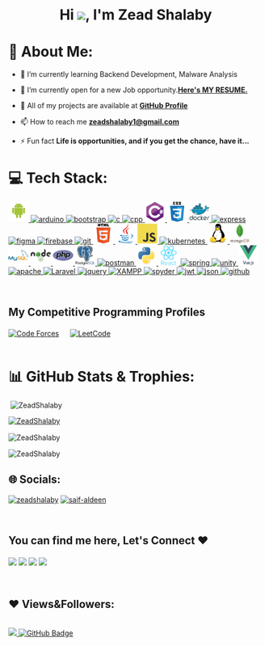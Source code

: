 
<h1 align="center">Hi <img src="https://i.imgur.com/ENoTZOT.gif" width="30px">, I'm Zead Shalaby</h1>


# 💫 About Me:

- 🌱  I’m currently learning Backend Development, Malware Analysis   
  
- 📂 I’m currently open for a new Job opportunity.**[Here's MY RESUME.](https://drive.google.com/file/d/1YSehQbrz_Iv1sEfHmutm1Wgd96p4gUVR/view?usp=sharing)** 

- 🔗 All of my projects are available at **[GitHub Profile](https://github.com/ZeadShalaby/)**

- 📫 How to reach me  **zeadshalaby1@gmail.com**

- ⚡ Fun fact **Life is opportunities, and if you get the chance, have it...**

# 💻 Tech Stack:
<p align="left"> 
<a href="https://developer.android.com" target="_blank" rel="noreferrer"> <img src="https://raw.githubusercontent.com/devicons/devicon/master/icons/android/android-original-wordmark.svg" alt="android" width="40" height="40"/> </a>
<a href="https://www.arduino.cc/" target="_blank" rel="noreferrer"> <img src="https://cdn.worldvectorlogo.com/logos/arduino-1.svg" alt="arduino" width="40" height="40"/> </a>
<a href="https://getbootstrap.com" target="_blank" rel="noreferrer"> <img src="https://imgur.com/Q5FRiig.png" alt="bootstrap" width="40" height="40"/> </a>
<a href="https://www.w3schools.com/c/" target="_blank" rel="noreferrer"> <img src="https://imgur.com/5G1eAAX.png" alt="c" width="40" height="40"/> </a>
<a href="https://www.w3schools.com/cpp/" target="_blank" rel="noreferrer"> <img src="https://imgur.com/V64XXdJ.png" alt="cpp" width="40" height="40"/> </a>
<a href="https://www.w3schools.com/cs/" target="_blank" rel="noreferrer"> <img src="https://raw.githubusercontent.com/devicons/devicon/master/icons/csharp/csharp-original.svg" alt="csharp" width="40" height="40"/> </a>
<a href="https://www.w3schools.com/css/" target="_blank" rel="noreferrer"> <img src="https://raw.githubusercontent.com/devicons/devicon/master/icons/css3/css3-original-wordmark.svg" alt="css3" width="40" height="40"/> </a> <a href="https://www.docker.com/" target="_blank" rel="noreferrer"> <img src="https://raw.githubusercontent.com/devicons/devicon/master/icons/docker/docker-original-wordmark.svg" alt="docker" width="40" height="40"/> </a> <a href="https://expressjs.com" target="_blank" rel="noreferrer"> <img src="https://imgur.com/WutQ1Tl.png" alt="express" width="40" height="40"/> </a> <a href="https://www.figma.com/" target="_blank" rel="noreferrer"> <img src="https://www.vectorlogo.zone/logos/figma/figma-icon.svg" alt="figma" width="40" height="40"/> </a> <a href="https://firebase.google.com/" target="_blank" rel="noreferrer"> <img src="https://www.vectorlogo.zone/logos/firebase/firebase-icon.svg" alt="firebase" width="40" height="40"/> </a> <a href="https://git-scm.com/" target="_blank" rel="noreferrer"> <img src="https://www.vectorlogo.zone/logos/git-scm/git-scm-icon.svg" alt="git" width="40" height="40"/> </a> <a href="https://www.w3.org/html/" target="_blank" rel="noreferrer"> <img src="https://raw.githubusercontent.com/devicons/devicon/master/icons/html5/html5-original-wordmark.svg" alt="html5" width="40" height="40"/> </a>
<a href="https://www.java.com" target="_blank" rel="noreferrer"> <img src="https://raw.githubusercontent.com/devicons/devicon/master/icons/java/java-original.svg" alt="java" width="40" height="40"/> </a> <a href="https://developer.mozilla.org/en-US/docs/Web/JavaScript" target="_blank" rel="noreferrer"> <img src="https://raw.githubusercontent.com/devicons/devicon/master/icons/javascript/javascript-original.svg" alt="javascript" width="40" height="40"/> </a> 
<a href="https://kubernetes.io" target="_blank" rel="noreferrer"> <img src="https://www.vectorlogo.zone/logos/kubernetes/kubernetes-icon.svg" alt="kubernetes" width="40" height="40"/> </a>
<a href="https://www.linux.org/" target="_blank" rel="noreferrer"> <img src="https://raw.githubusercontent.com/devicons/devicon/master/icons/linux/linux-original.svg" alt="linux" width="40" height="40"/> </a> <a href="https://www.mongodb.com/" target="_blank" rel="noreferrer"> <img src="https://raw.githubusercontent.com/devicons/devicon/master/icons/mongodb/mongodb-original-wordmark.svg" alt="mongodb" width="40" height="40"/> </a> <a href="https://www.mysql.com/" target="_blank" rel="noreferrer"> <img src="https://raw.githubusercontent.com/devicons/devicon/master/icons/mysql/mysql-original-wordmark.svg" alt="mysql" width="40" height="40"/> </a>
<a href="https://nodejs.org" target="_blank" rel="noreferrer"> <img src="https://raw.githubusercontent.com/devicons/devicon/master/icons/nodejs/nodejs-original-wordmark.svg" alt="nodejs" width="40" height="40"/> </a> <a href="https://www.php.net" target="_blank" rel="noreferrer"> <img src="https://raw.githubusercontent.com/devicons/devicon/master/icons/php/php-original.svg" alt="php" width="40" height="40"/> </a> <a href="https://www.postgresql.org" target="_blank" rel="noreferrer"> <img src="https://raw.githubusercontent.com/devicons/devicon/master/icons/postgresql/postgresql-original-wordmark.svg" alt="postgresql" width="40" height="40"/> </a> <a href="https://postman.com" target="_blank" rel="noreferrer"> <img src="https://www.vectorlogo.zone/logos/getpostman/getpostman-icon.svg" alt="postman" width="40" height="40"/> </a> <a href="https://www.python.org" target="_blank" rel="noreferrer"> <img src="https://raw.githubusercontent.com/devicons/devicon/master/icons/python/python-original.svg" alt="python" width="40" height="40"/> </a> <a href="https://reactjs.org/" target="_blank" rel="noreferrer"> <img src="https://raw.githubusercontent.com/devicons/devicon/master/icons/react/react-original-wordmark.svg" alt="react" width="40" height="40"/> </a>  <a href="https://spring.io/" target="_blank" rel="noreferrer"> <img src="https://www.vectorlogo.zone/logos/springio/springio-icon.svg" alt="spring" width="40" height="40"/> </a> <a href="https://unity.com/" target="_blank" rel="noreferrer"> <img src="https://www.vectorlogo.zone/logos/unity3d/unity3d-icon.svg" alt="unity" width="40" height="40"/> </a>
<a href="https://vuejs.org/" target="_blank" rel="noreferrer"> <img src="https://raw.githubusercontent.com/devicons/devicon/master/icons/vuejs/vuejs-original-wordmark.svg" alt="vuejs" width="40" height="40"/> </a> 
<a href="https://httpd.apache.org/" target="_blank" rel="noreferrer"> <img src="https://imgur.com/Abgqz6ml.png" alt="apache" width="40" height="40"/> </a>
<a href="https://laravel.com/" target="_blank" rel="noreferrer"> <img src="https://imgur.com/zTEgA75.png" alt="Laravel" width="40" height="40"/> </a>
<a href="https://jquery.com/" target="_blank" rel="noreferrer"> <img src="https://imgur.com/i3xpcz1.png" alt="jquery" width="40" height="40"/> </a>
<a href="https://www.apachefriends.org/" target="_blank" rel="noreferrer"> <img src="https://imgur.com/JBaWLfY.png" alt="XAMPP" width="40" height="40"/> </a>
<a href="https://www.spyder-ide.org/" target="_blank" rel="noreferrer"> <img src="https://imgur.com/FmIJSRy.png" alt="spyder" width="40" height="40"/> </a>
<a href="https://jwt.io/" target="_blank" rel="noreferrer"> <img src="https://imgur.com/vmYQdwH.png" alt="jwt" width="40" height="40"/> </a>
<a href="https://www.w3schools.com/js/js_json_intro.asp" target="_blank" rel="noreferrer"> <img src="https://imgur.com/x6qd1NM.png" alt="json" width="40" height="40"/> </a>
<a href="https://github.com/" target="_blank" rel="noreferrer"> <img src="https://imgur.com/y7dl7w1.png" alt="github" width="40" height="40"/> </a>


</p>
<br>

 
<!--Competitive Programing-->
<h2 ><p style="Times, serif">My Competitive Programming Profiles</p></h2>
<div>
  <a href="https://codeforces.com/profile/ziad_shalaby"><img src="https://img.icons8.com/external-tal-revivo-shadow-tal-revivo/50/000000/external-codeforces-programming-competitions-and-contests-programming-community-logo-shadow-tal-revivo.png" alt="Code Forces" width=4%/></a>
	  &emsp; 
  <a href="https://leetcode.com/shalabyziad0/"><img src="https://img.icons8.com/external-tal-revivo-shadow-tal-revivo/50/000000/external-level-up-your-coding-skills-and-quickly-land-a-job-logo-shadow-tal-revivo.png" alt="LeetCode" width=%3/></a>
</div>

</h2>
 <br>



# 📊 GitHub Stats & Trophies:
<p>&nbsp;<img align="center" src="https://github-readme-stats.vercel.app/api?username=ZeadShalaby&show_icons=true&theme=dark&locale=en" alt="ZeadShalaby" /></p>
<p align="left"> <a href="https://github.com/ryo-ma/github-profile-trophy"><img src="https://github-profile-trophy.vercel.app/?username=ZeadShalaby&theme=onedark" alt="ZeadShalaby" /></a> </p>

<p><img align="center" src="https://github-readme-stats.vercel.app/api/top-langs?username=ZeadShalaby&show_icons=true&theme=onedark&locale=en&layout=compact&hide_border=true&stroke=0000" alt="ZeadShalaby"  width="400" /></p>
<p><img align="center" src="https://github-readme-streak-stats.herokuapp.com/?user=ZeadShalaby&theme=black-ice&hide_border=true&stroke=0000&background=060A0CD0" alt="ZeadShalaby" /></p>

## 🌐 Socials:
<p align="left">
<a href="https://twitter.com/ziadshalaby16" target="blank"><img align="center" src="https://raw.githubusercontent.com/rahuldkjain/github-profile-readme-generator/master/src/images/icons/Social/twitter.svg" alt="zeadshalaby" height="30" width="40" /></a>
<a href="https://www.linkedin.com/in/zead-shalaby-431666246/" target="blank"><img align="center" src="https://raw.githubusercontent.com/rahuldkjain/github-profile-readme-generator/master/src/images/icons/Social/linked-in-alt.svg" alt="saif-aldeen" height="30" width="40" /></a>
</p>

<br>

<h2 ><p style="Times, serif">You can find me here, Let's Connect ❤️</p></h2>
<p align=>
    <a href="https://www.linkedin.com/in/ziad-shalaby-431666246/"><img src="https://img.shields.io/badge/Linkedin-0b66c3?style=flat&logo=linkedin&logoColor=white"/></a>
    <a href="https://t.me/zeadshalaby"><img src="https://img.shields.io/badge/Telegram-1a8ad5?style=flat&logo=Telegram&logoColor=white"/></a>
    <a href="https://web.facebook.com/ziad.shalaby.94"><img src="https://img.shields.io/badge/facebook-3982e4?style=flat&logo=facebook&logoColor=white"/></a>
    <a href="mailto:zeadshalaby1@gmail.com"><img src="https://img.shields.io/badge/Gmail-e34033?style=flat&logo=Gmail&logoColor=white"/></a>
  </p>

<br>

## ❤ Views&Followers:

<br>
<a href="https://github.com/Meghna-DAS/github-profile-views-counter">
    <img src="https://komarev.com/ghpvc/?username=ZeadShalaby">
</a>
<a href="https://github.com/ZeadShalaby?tab=followers"><img src="https://img.shields.io/github/followers/ZeadShalaby?label=Followers&style=social" alt="GitHub Badge"></a>



